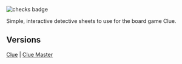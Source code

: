 ![checks badge](https://img.shields.io/github/checks-status/LowlyDBA/clue-sheet/main)

Simple, interactive detective sheets to use for the board game Clue.

## Versions

[Clue](clue.md) | [Clue Master](clue-master.md)
